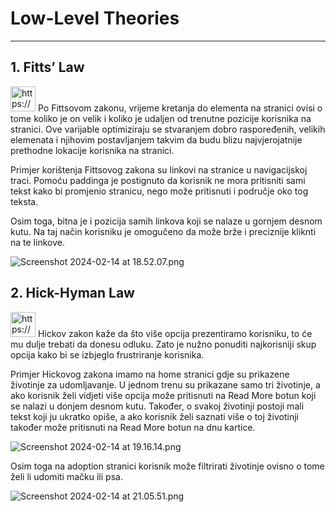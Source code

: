 # Low-Level Theories

---

## 1. Fitts’ Law

<aside>
<img src="https://www.notion.so/icons/info-alternate_gray.svg" alt="https://www.notion.so/icons/info-alternate_gray.svg" width="40px" /> Po Fittsovom zakonu, vrijeme kretanja do elementa na stranici ovisi o tome koliko je on velik i koliko je udaljen od trenutne pozicije korisnika na stranici. Ove varijable optimiziraju se stvaranjem dobro raspoređenih, velikih elemenata i njihovim postavljanjem takvim da budu blizu najvjerojatnije prethodne lokacije korisnika na stranici.

</aside>

Primjer korištenja Fittsovog zakona su linkovi na stranice u navigacijskoj traci. Pomoću paddinga je postignuto da korisnik ne mora pritisniti sami tekst kako bi promjenio stranicu, nego može pritisnuti i područje oko tog teksta.

Osim toga, bitna je i pozicija samih linkova koji se nalaze u gornjem desnom kutu. Na taj način korisniku je omogučeno da može brže i preciznije kliknti na te linkove.

![Screenshot 2024-02-14 at 18.52.07.png](Low-Level%20Theories%2055592b7d0b9049f0bd61aeb518140377/Screenshot_2024-02-14_at_18.52.07.png)

## 2. Hick-Hyman Law

<aside>
<img src="https://www.notion.so/icons/info-alternate_gray.svg" alt="https://www.notion.so/icons/info-alternate_gray.svg" width="40px" /> Hickov zakon kaže da što više opcija prezentiramo korisniku, to će mu dulje trebati da donesu odluku. Zato je nužno ponuditi najkorisniji skup opcija kako bi se izbjeglo frustriranje korisnika.

</aside>

Primjer Hickovog zakona imamo na home stranici gdje su prikazene životinje za udomljavanje. U jednom trenu su prikazane samo tri životinje, a ako korisnik želi vidjeti više opcija može pritisnuti na Read More botun koji se nalazi u donjem desnom kutu. Također, o svakoj životinji  postoji mali tekst koji ju ukratko opiše, a ako korisnik želi saznati više o toj životinji također može pritisnuti na Read More botun na dnu kartice.

![Screenshot 2024-02-14 at 19.16.14.png](Low-Level%20Theories%2055592b7d0b9049f0bd61aeb518140377/Screenshot_2024-02-14_at_19.16.14.png)

Osim toga na adoption stranici korisnik može filtrirati  životinje ovisno o tome želi li udomiti mačku ili psa.

![Screenshot 2024-02-14 at 21.05.51.png](Low-Level%20Theories%2055592b7d0b9049f0bd61aeb518140377/Screenshot_2024-02-14_at_21.05.51.png)